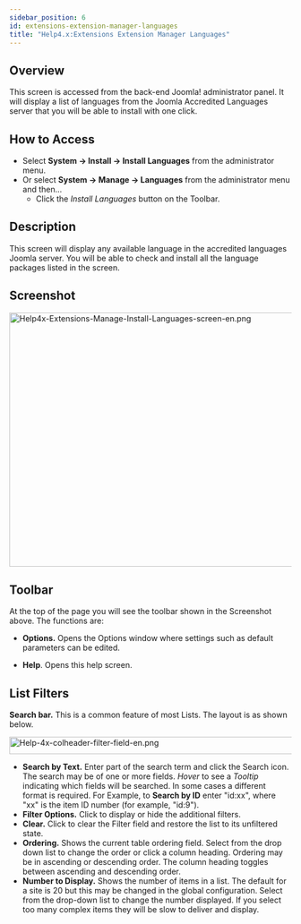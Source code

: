 ```yaml
---
sidebar_position: 6
id: extensions-extension-manager-languages
title: "Help4.x:Extensions Extension Manager Languages"
---
```

## Overview

This screen is accessed from the back-end Joomla! administrator panel.
It will display a list of languages from the Joomla Accredited Languages
server that you will be able to install with one click.

## How to Access

- Select **System **→** Install **→** Install Languages** from the
  administrator menu.
- Or select **System **→** Manage **→** Languages** from the
  administrator menu and then...
  - Click the *Install Languages* button on the Toolbar.

## Description

This screen will display any available language in the accredited
languages Joomla server. You will be able to check and install all the
language packages listed in the screen.

## Screenshot

<img
src="https://docs.joomla.org/images/thumb/a/ab/Help4x-Extensions-Manage-Install-Languages-screen-en.png/800px-Help4x-Extensions-Manage-Install-Languages-screen-en.png"
decoding="async"
srcset="https://docs.joomla.org/images/thumb/a/ab/Help4x-Extensions-Manage-Install-Languages-screen-en.png/1200px-Help4x-Extensions-Manage-Install-Languages-screen-en.png 1.5x, https://docs.joomla.org/images/a/ab/Help4x-Extensions-Manage-Install-Languages-screen-en.png 2x"
data-file-width="1500" data-file-height="851" width="800" height="454"
alt="Help4x-Extensions-Manage-Install-Languages-screen-en.png" />

## Toolbar

At the top of the page you will see the toolbar shown in the Screenshot
above. The functions are:

- **Options.** Opens the Options window where settings such as default
  parameters can be edited.

<!-- -->

- **Help**. Opens this help screen.

## List Filters

**Search bar.** This is a common feature of most Lists. The layout is as
shown below.

<img
src="https://docs.joomla.org/images/thumb/2/2a/Help-4x-colheader-filter-field-en.png/600px-Help-4x-colheader-filter-field-en.png"
decoding="async"
srcset="https://docs.joomla.org/images/thumb/2/2a/Help-4x-colheader-filter-field-en.png/900px-Help-4x-colheader-filter-field-en.png 1.5x, https://docs.joomla.org/images/thumb/2/2a/Help-4x-colheader-filter-field-en.png/1200px-Help-4x-colheader-filter-field-en.png 2x"
data-file-width="1478" data-file-height="76" width="600" height="31"
alt="Help-4x-colheader-filter-field-en.png" />

- **Search by Text.** Enter part of the search term and click the Search
  icon. The search may be of one or more fields. *Hover* to see a
  *Tooltip* indicating which fields will be searched. In some cases a
  different format is required. For Example, to **Search by ID** enter
  "id:xx", where "xx" is the item ID number (for example, "id:9").
- **Filter Options.** Click to display or hide the additional filters.
- **Clear.** Click to clear the Filter field and restore the list to its
  unfiltered state.
- **Ordering.** Shows the current table ordering field. Select from the
  drop down list to change the order or click a column heading. Ordering
  may be in ascending or descending order. The column heading toggles
  between ascending and descending order.
- **Number to Display.** Shows the number of items in a list. The
  default for a site is 20 but this may be changed in the global
  configuration. Select from the drop-down list to change the number
  displayed. If you select too many complex items they will be slow to
  deliver and display.
